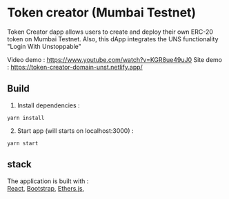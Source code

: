 # Token creator (Mumbai Testnet)

Token Creator dapp allows users to create and deploy their own ERC-20 token on Mumbai Testnet.
Also, this dApp integrates the UNS functionality "Login With Unstoppable"

Video demo : https://www.youtube.com/watch?v=KGR8ue49uJ0
Site demo : https://token-creator-domain-unst.netlify.app/


## Build

1. Install dependencies :
```
yarn install
```

2. Start app (will starts on localhost:3000) :
```
yarn start
```

## stack
The application is built with :  
[React](https://reactjs.org/), 
[Bootstrap](https://getbootstrap.com/), 
[Ethers.js](https://docs.ethers.io/), 
